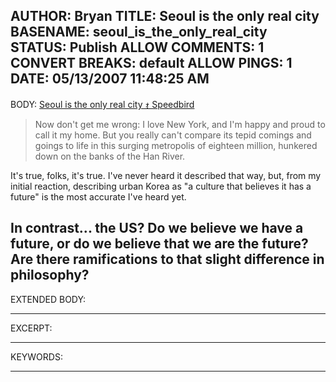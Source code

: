 AUTHOR: Bryan
TITLE: Seoul is the only real city
BASENAME: seoul_is_the_only_real_city
STATUS: Publish
ALLOW COMMENTS: 1
CONVERT BREAKS: __default__
ALLOW PINGS: 1
DATE: 05/13/2007 11:48:25 AM
-----
BODY:
<a title="Seoul is the only real city ｫ Speedbird" href="http://speedbird.wordpress.com/2006/08/31/seoul-is-the-only-real-city/">Seoul is the only real city ｫ Speedbird</a>

<blockquote>Now don't get me wrong: I love New York, and I'm happy and proud to call it my home. But you really can't compare its tepid comings and goings to life in this surging metropolis of eighteen million, hunkered down on the banks of the Han River.</blockquote>

It's true, folks, it's true. I've never heard it described that way, but, from my initial reaction, describing urban Korea as "a culture that believes it has a future" is the most accurate I've heard yet. 

In contrast... the US? Do we believe we have a future, or do we believe that we are the future? Are there ramifications to that slight difference in philosophy?
-----
EXTENDED BODY:

-----
EXCERPT:

-----
KEYWORDS:

-----



